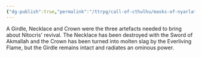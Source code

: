 ```yaml
---
{"dg-publish":true,"permalink":"/ttrpg/call-of-cthulhu/masks-of-nyarlathotep/players/tomes-and-artefacts/egypt/the-adornments-of-nitocris/","tags":["TTRPG/Games/MoN"]}
---
```


A Girdle, Necklace and Crown were the three artefacts needed to bring about Nitocris' revival. The Necklace has been destroyed with the Sword of Akmallah and the Crown has been turned into molten slag by the Everliving Flame, but the Girdle remains intact and radiates an ominous power.